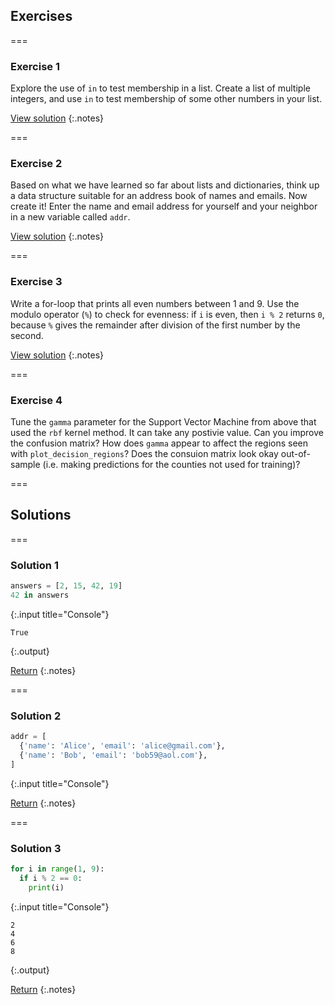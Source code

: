 ---
---

## Exercises

===

### Exercise 1

Explore the use of `in` to test membership in a list. Create a list of
multiple integers, and use `in` to test membership of some other
numbers in your list.

[View solution](#solution-1)
{:.notes}

===

### Exercise 2

Based on what we have learned so far about lists and dictionaries,
think up a data structure suitable for an address book of names and
emails. Now create it! Enter the name and email address for yourself
and your neighbor in a new variable called `addr`.

[View solution](#solution-2)
{:.notes}

===

### Exercise 3

Write a for-loop that prints all even numbers between 1 and 9. Use the
modulo operator (`%`) to check for evenness: if `i` is even, then `i %
2` returns `0`, because `%` gives the remainder after division of the
first number by the second.

[View solution](#solution-3)
{:.notes}

===

### Exercise 4

Tune the `gamma` parameter for the Support Vector Machine from above
that used the `rbf` kernel method. It can take any postivie value.
Can you improve the confusion matrix? How does `gamma` appear to
affect the regions seen with `plot_decision_regions`? Does the
consuion matrix look okay out-of-sample (i.e. making predictions for
the counties not used for training)?

===

## Solutions

===

### Solution 1


~~~python
answers = [2, 15, 42, 19]
42 in answers
~~~
{:.input title="Console"}
~~~
True
~~~
{:.output}



[Return](#exercise-1)
{:.notes}

===

### Solution 2


~~~python
addr = [
  {'name': 'Alice', 'email': 'alice@gmail.com'},
  {'name': 'Bob', 'email': 'bob59@aol.com'},
]
~~~
{:.input title="Console"}


[Return](#exercise-1)
{:.notes}

===

### Solution 3


~~~python
for i in range(1, 9):
  if i % 2 == 0:
    print(i)
~~~
{:.input title="Console"}
~~~
2
4
6
8
~~~
{:.output}



[Return](#exercise-3)
{:.notes}
